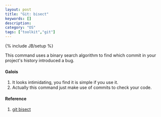 ```yaml
---
layout: post
title: "Git: bisect"
keywords: []
description: 
category: "OS"
tags: ["toolkit","git"]
---
```

{% include JB/setup %}


This command uses a binary search algorithm to find which commit in your
project's history introduced a bug. 


#### Galois
1. It looks intimidating, you find it is simple if you use it.
2. Actually this command just make use of commits to check your code.


#### Reference
1. [git bisect](https://git-scm.com/docs/git-bisect)

